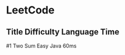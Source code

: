 # LeetCode

## Title        Difficulty        Language        Time
#1 Two Sum      Easy              Java            60ms
